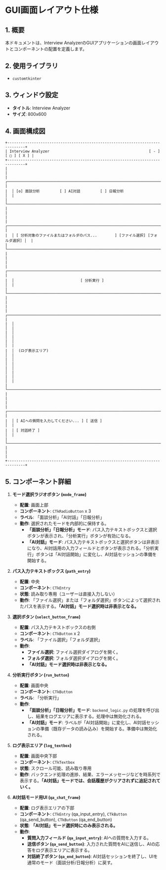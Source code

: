 # GUI画面レイアウト仕様

## 1. 概要

本ドキュメントは、Interview AnalyzerのGUIアプリケーションの画面レイアウトとコンポーネントの配置を定義します。

## 2. 使用ライブラリ

- `customtkinter`

## 3. ウィンドウ設定

- **タイトル**: Interview Analyzer
- **サイズ**: 800x600

## 4. 画面構成図

```
+------------------------------------------------------------------------------+
| Interview Analyzer                                             [ - ] [ □ ] [ X ] |
+------------------------------------------------------------------------------+
|                                                                              |
|  ┌────────────────────────────────────────────────────────────────────────┐  |
|  │ [o] 面談分析         [ ] AI対話         [ ] 日報分析                     │  |
|  └────────────────────────────────────────────────────────────────────────┘  |
|                                                                              |
|  ┌────────────────────────────────────────────────────────────────────────┐  |
|  │ [ 分析対象のファイルまたはフォルダのパス...        ] [ファイル選択] [フォルダ選択] │  |
|  └────────────────────────────────────────────────────────────────────────┘  |
|                                                                              |
|  ┌────────────────────────────────────────────────────────────────────────┐  |
|  │                              [ 分析実行 ]                              │  |
|  └────────────────────────────────────────────────────────────────────────┘  |
|                                                                              |
|  ┌────────────────────────────────────────────────────────────────────────┐  |
|  │                                                                        │  |
|  │                                                                        │  |
|  │                                                                        │  |
|  │  (ログ表示エリア)                                                      │  |
|  │                                                                        │  |
|  │                                                                        │  |
|  │                                                                        │  |
|  └────────────────────────────────────────────────────────────────────────┘  |
|                                                                              |
|  ┌────────────────────────────────────────────────────────────────────────┐  |
|  │ [ AIへの質問を入力してください... ] [ 送信 ]                           │  |
|  │ [ 対話終了 ]                                                           │  |
|  └────────────────────────────────────────────────────────────────────────┘  |
|                                                                              |
+------------------------------------------------------------------------------+
```

## 5. コンポーネント詳細

1.  **モード選択ラジオボタン (`mode_frame`)**
    - **配置**: 画面上部
    - **コンポーネント**: `CTkRadioButton` x 3
    - **ラベル**: 「面談分析」「AI対話」「日報分析」
    - **動作**: 選択されたモードを内部的に保持する。
        - **「面談分析」「日報分析」モード**: パス入力テキストボックスと選択ボタンが表示され、「分析実行」ボタンが有効になる。
        - **「AI対話」モード**: パス入力テキストボックスと選択ボタンは非表示になり、AI対話用の入力フィールドとボタンが表示される。「分析実行」ボタンは「AI対話開始」に変化し、AI対話セッションの準備を開始する。

2.  **パス入力テキストボックス (`path_entry`)**
    - **配置**: 中央
    - **コンポーネント**: `CTkEntry`
    - **状態**: 読み取り専用（ユーザーは直接入力しない）
    - **動作**: 「ファイル選択」または「フォルダ選択」ボタンによって選択されたパスを表示する。**「AI対話」モード選択時は非表示となる。**

3.  **選択ボタン (`select_button_frame`)**
    - **配置**: パス入力テキストボックスの右側
    - **コンポーネント**: `CTkButton` x 2
    - **ラベル**: 「ファイル選択」「フォルダ選択」
    - **動作**:
        - **ファイル選択**: ファイル選択ダイアログを開く。
        - **フォルダ選択**: フォルダ選択ダイアログを開く。
        - **「AI対話」モード選択時は非表示となる。**

4.  **分析実行ボタン (`run_button`)**
    - **配置**: 画面中央
    - **コンポーネント**: `CTkButton`
    - **ラベル**: 「分析実行」
    - **動作**:
        - **「面談分析」「日報分析」モード**: `backend_logic.py` の処理を呼び出し、結果をログエリアに表示する。処理中は無効化される。
        - **「AI対話」モード**: ラベルが「AI対話開始」に変化し、AI対話セッションの準備（既存データの読み込み）を開始する。準備中は無効化される。

5.  **ログ表示エリア (`log_textbox`)**
    - **配置**: 画面中央下部
    - **コンポーネント**: `CTkTextbox`
    - **状態**: スクロール可能、読み取り専用
    - **動作**: バックエンド処理の進捗、結果、エラーメッセージなどを時系列で表示する。**「AI対話」モードでは、会話履歴がクリアされずに追記されていく。**

6.  **AI対話モード用UI (`qa_chat_frame`)**
    - **配置**: ログ表示エリアの下部
    - **コンポーネント**: `CTkEntry` (qa_input_entry), `CTkButton` (qa_send_button), `CTkButton` (qa_end_button)
    - **状態**: **「AI対話」モード選択時にのみ表示される。**
    - **動作**:
        - **質問入力フィールド (`qa_input_entry`)**: AIへの質問を入力する。
        - **送信ボタン (`qa_send_button`)**: 入力された質問をAIに送信し、AIの応答をログ表示エリアに表示する。
        - **対話終了ボタン (`qa_end_button`)**: AI対話セッションを終了し、UIを通常のモード（面談分析/日報分析）に戻す。